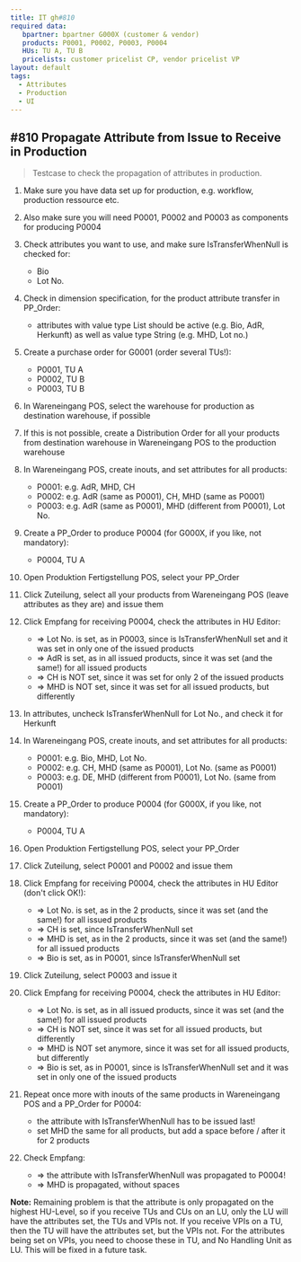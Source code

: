 ```yaml
---
title: IT gh#810
required data:
   bpartner: bpartner G000X (customer & vendor)
   products: P0001, P0002, P0003, P0004
   HUs: TU A, TU B
   pricelists: customer pricelist CP, vendor pricelist VP   
layout: default
tags:
  - Attributes
  - Production
  - UI
---
```

## #810 Propagate Attribute from Issue to Receive in Production

> Testcase to check the propagation of attributes in production.


1. Make sure you have data set up for production, e.g. workflow, production ressource etc.

1. Also make sure you will need P0001, P0002 and P0003 as components for producing P0004

1. Check attributes you want to use, and make sure IsTransferWhenNull is checked for:
	* Bio
	* Lot No.

1. Check in dimension specification, for the product attribute transfer in PP_Order:
	* attributes with value type List should be active (e.g. Bio, AdR, Herkunft) as well as value type String (e.g. MHD, Lot no.)

1. Create a purchase order for G0001 (order several TUs!):
	* P0001, TU A
	* P0002, TU B
	* P0003, TU B
	
1. In Wareneingang POS, select the warehouse for production as destination warehouse, if possible

1. If this is not possible, create a Distribution Order for all your products from destination warehouse in Wareneingang POS to the production warehouse

1. In Wareneingang POS, create inouts, and set attributes for all products:
	* P0001: e.g. AdR, MHD, CH
	* P0002: e.g. AdR (same as P0001), CH, MHD (same as P0001)
	* P0003: e.g. AdR (same as P0001), MHD (different from P0001), Lot No.
	
1. Create a PP_Order to produce P0004 (for G000X, if you like, not mandatory):
	* P0004, TU A
	
1. Open Produktion Fertigstellung POS, select your PP_Order

1. Click Zuteilung, select all your products from Wareneingang POS (leave attributes as they are) and issue them 

1. Click Empfang for receiving P0004, check the attributes in HU Editor:
	* => Lot No. is set, as in P0003, since is IsTransferWhenNull set and it was set in only one of the issued products
	* => AdR is set, as in all issued products, since it was set (and the same!) for all issued products 
	* => CH is NOT set, since it was set for only 2 of the issued products
	* => MHD is NOT set, since it was set for all issued products, but differently
	
1. In attributes, uncheck IsTransferWhenNull for Lot No., and check it for Herkunft
	
1. In Wareneingang POS, create inouts, and set attributes for all products:
	* P0001: e.g. Bio, MHD, Lot No. 
	* P0002: e.g. CH, MHD (same as P0001), Lot No. (same as P0001)
	* P0003: e.g. DE, MHD (different from P0001), Lot No. (same from P0001)
	
1. Create a PP_Order to produce P0004 (for G000X, if you like, not mandatory):
	* P0004, TU A
	
1. Open Produktion Fertigstellung POS, select your PP_Order

1. Click Zuteilung, select P0001 and P0002 and issue them

1. Click Empfang for receiving P0004, check the attributes in HU Editor (don't click OK!):
	* => Lot No. is set, as in the 2 products, since it was set (and the same!) for all issued products
	* => CH is set, since IsTransferWhenNull set
	* => MHD is set, as in the 2 products, since it was set (and the same!) for all issued products
	* => Bio is set, as in P0001, since IsTransferWhenNull set
	
1. Click Zuteilung, select P0003 and issue it

1. Click Empfang for receiving P0004, check the attributes in HU Editor:
	* => Lot No. is set, as in all issued products, since it was set (and the same!) for all issued products
	* => CH is NOT set, since it was set for all issued products, but differently
	* => MHD is NOT set anymore, since it was set for all issued products, but differently
	* => Bio is set, as in P0001, since is IsTransferWhenNull set and it was set in only one of the issued products

1. Repeat once more with inouts of the same products in Wareneingang POS and a PP_Order for P0004:
	* the attribute with IsTransferWhenNull has to be issued last!
	* set MHD the same for all products, but add a space before / after it for 2 products
	
1. Check Empfang:
	* => the attribute with IsTransferWhenNull was propagated to P0004!
	* => MHD is propagated, without spaces
	
	
**Note:** Remaining problem is that the attribute is only propagated on the highest HU-Level, so if you receive TUs and CUs on an LU, only the LU will have the attributes set, the TUs and VPIs not. If you receive
VPIs on a TU, then the TU will have the attributes set, but the VPIs not. For the attributes being set on VPIs, you need to choose these in TU, and No Handling Unit as LU. This will be fixed in a future task.
	
